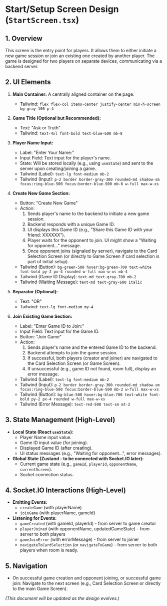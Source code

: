 # Start/Setup Screen Design (`StartScreen.tsx`)

## 1. Overview

This screen is the entry point for players. It allows them to either initiate a new game session or join an existing one created by another player. The game is designed for two players on separate devices, communicating via a backend server.

## 2. UI Elements

1.  **Main Container:** A centrally aligned container on the page.
    *   Tailwind: `flex flex-col items-center justify-center min-h-screen bg-gray-100 p-4`

2.  **Game Title (Optional but Recommended):**
    *   Text: "Ask or Truth"
    *   Tailwind: `text-4xl font-bold text-blue-600 mb-8`

3.  **Player Name Input:**
    *   Label: "Enter Your Name:"
    *   Input Field: Text input for the player's name.
    *   State: Will be stored locally (e.g., using `useState`) and sent to the server upon creating/joining a game.
    *   Tailwind (Label): `text-lg font-medium mb-2`
    *   Tailwind (Input): `p-2 border border-gray-300 rounded-md shadow-sm focus:ring-blue-500 focus:border-blue-500 mb-6 w-full max-w-xs`

4.  **Create New Game Section:**
    *   Button: "Create New Game"
    *   Action: 
        1.  Sends player's name to the backend to initiate a new game session.
        2.  Backend responds with a unique Game ID.
        3.  UI displays this Game ID (e.g., "Share this Game ID with your friend: XXXXXX").
        4.  Player waits for the opponent to join. UI might show a "Waiting for opponent..." message.
        5.  Once opponent joins (signaled by server), navigate to the Card Selection Screen (or directly to Game Screen if card selection is part of initial setup).
    *   Tailwind (Button): `bg-green-500 hover:bg-green-700 text-white font-bold py-2 px-4 rounded w-full max-w-xs mb-4`
    *   Tailwind (Game ID Display): `text-md text-gray-700 mb-2`
    *   Tailwind (Waiting Message): `text-md text-gray-600 italic`

5.  **Separator (Optional):**
    *   Text: "OR"
    *   Tailwind: `text-lg font-medium my-4`

6.  **Join Existing Game Section:**
    *   Label: "Enter Game ID to Join:"
    *   Input Field: Text input for the Game ID.
    *   Button: "Join Game"
    *   Action:
        1.  Sends player's name and the entered Game ID to the backend.
        2.  Backend attempts to join the game session.
        3.  If successful, both players (creator and joiner) are navigated to the Card Selection Screen (or Game Screen).
        4.  If unsuccessful (e.g., game ID not found, room full), display an error message.
    *   Tailwind (Label): `text-lg font-medium mb-2`
    *   Tailwind (Input): `p-2 border border-gray-300 rounded-md shadow-sm focus:ring-blue-500 focus:border-blue-500 mb-2 w-full max-w-xs`
    *   Tailwind (Button): `bg-blue-500 hover:bg-blue-700 text-white font-bold py-2 px-4 rounded w-full max-w-xs`
    *   Tailwind (Error Message): `text-red-500 text-sm mt-2`

## 3. State Management (High-Level)

*   **Local State (React `useState`):**
    *   Player Name input value.
    *   Game ID input value (for joining).
    *   Displayed Game ID (after creating).
    *   UI status messages (e.g., "Waiting for opponent...", error messages).
*   **Global State (Zustand - to be connected with Socket.IO later):**
    *   Current game state (e.g., `gameId`, `playerId`, `opponentName`, `currentScreen`).
    *   Socket connection status.

## 4. Socket.IO Interactions (High-Level)

*   **Emitting Events:**
    *   `createGame` (with playerName)
    *   `joinGame` (with playerName, gameId)
*   **Listening for Events:**
    *   `gameCreated` (with gameId, playerId) - from server to game creator
    *   `playerJoined` (with opponentName, updatedGameState) - from server to both players
    *   `gameJoinError` (with errorMessage) - from server to joiner
    *   `navigateToCardSelection` (or `navigateToGame`) - from server to both players when room is ready.

## 5. Navigation

*   On successful game creation and opponent joining, or successful game join: Navigate to the next screen (e.g., Card Selection Screen or directly to the main Game Screen).

*(This document will be updated as the design evolves.)* 